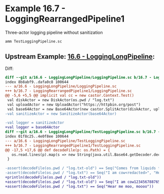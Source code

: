 # Example 16.7 - LoggingRearrangedPipeline1
Three-actor logging pipeline without sanitization

```bash
amm TestLoggingPipeline.sc
```


## Upstream Example: [16.6 - LoggingLongPipeline](https://github.com/handsonscala/handsonscala/tree/master/examples/16.6%20-%20LoggingLongPipeline):
Diff:
```diff
diff --git a/16.6 - LoggingLongPipeline/LoggingPipeline.sc b/16.7 - LoggingRearrangedPipeline1/LoggingPipeline.sc
index 8b8abf9..dafa0c8 100644
--- a/16.6 - LoggingLongPipeline/LoggingPipeline.sc	
+++ b/16.7 - LoggingRearrangedPipeline1/LoggingPipeline.sc	
@@ -5,6 +5,5 @@ implicit val cc = new castor.Context.Test()
 val diskActor = new DiskActor(os.pwd / "log.txt")
 val uploadActor = new UploadActor("https://httpbin.org/post")
 val base64Actor = new Base64Actor(new castor.SplitActor(diskActor, uploadActor))
-val sanitizeActor = new SanitizeActor(base64Actor)
 
-val logger = sanitizeActor
+val logger = base64Actor
diff --git a/16.6 - LoggingLongPipeline/TestLoggingPipeline.sc b/16.7 - LoggingRearrangedPipeline1/TestLoggingPipeline.sc
index 01f8c25..4e0f8ee 100644
--- a/16.6 - LoggingLongPipeline/TestLoggingPipeline.sc	
+++ b/16.7 - LoggingRearrangedPipeline1/TestLoggingPipeline.sc	
@@ -17,5 +17,6 @@ def decodeFile(p: os.Path) = {
   os.read.lines(p).map(s => new String(java.util.Base64.getDecoder.decode(s)))
 }
 
-assert(decodeFile(os.pwd / "log.txt-old") == Seq("Comes from liquids from my udder"))
-assert(decodeFile(os.pwd / "log.txt") == Seq("I am cow<redacted>", "Hear me moo, moooo"))
+println(decodeFile(os.pwd / "log.txt-old"))
+assert(decodeFile(os.pwd / "log.txt-old") == Seq("I am cow1234567887654321"))
+assert(decodeFile(os.pwd / "log.txt") == Seq("Hear me moo, moooo"))
```
